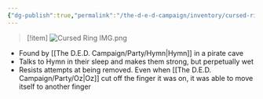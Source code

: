 ```yaml
---
{"dg-publish":true,"permalink":"/the-d-e-d-campaign/inventory/cursed-ring/","created":"","updated":""}
---
```




>[!item]
>![Cursed Ring IMG.png](/img/user/z_Assets/Cursed%20Ring%20IMG.png)
- Found by [[The D.E.D. Campaign/Party/Hymn\|Hymn]] in a pirate cave
- Talks to Hymn in their sleep and makes them strong, but perpetually wet 
- Resists attempts at being removed. Even when [[The D.E.D. Campaign/Party/Oz\|Oz]] cut off the finger it was on, it was able to move itself to another finger